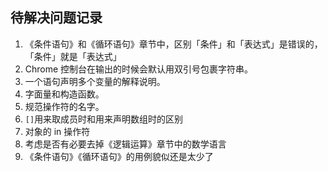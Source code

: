 ## 待解决问题记录

1. 《条件语句》和《循环语句》章节中，区别「条件」和「表达式」是错误的，「条件」就是「表达式」
1. Chrome 控制台在输出的时候会默认用双引号包裹字符串。
2. 一个语句声明多个变量的解释说明。
3. 字面量和构造函数。
4. 规范操作符的名字。
6. `[]`用来取成员时和用来声明数组时的区别
7. 对象的 in 操作符
9. 考虑是否有必要去掉《逻辑运算》章节中的数学语言
10. 《条件语句》《循环语句》的用例貌似还是太少了